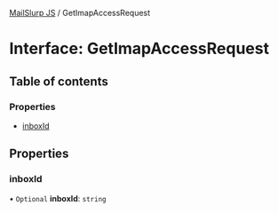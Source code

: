 [MailSlurp JS](../README.md) / GetImapAccessRequest

# Interface: GetImapAccessRequest

## Table of contents

### Properties

- [inboxId](GetImapAccessRequest.md#inboxid)

## Properties

### inboxId

• `Optional` **inboxId**: `string`
